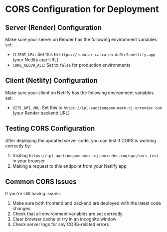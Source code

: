 # CORS Configuration for Deployment

## Server (Render) Configuration

Make sure your server on Render has the following environment variables set:

- `CLIENT_URL`: Set this to `https://tubular-cascaron-da9fc9.netlify.app` (your Netlify app URL)
- `CORS_ALLOW_ALL`: Set to `false` for production environments

## Client (Netlify) Configuration

Make sure your client on Netlify has the following environment variables set:

- `VITE_API_URL`: Set this to `https://ipl-auctiongame-mern-cj.onrender.com` (your Render backend URL)

## Testing CORS Configuration

After deploying the updated server code, you can test if CORS is working correctly by:

1. Visiting `https://ipl-auctiongame-mern-cj.onrender.com/api/cors-test` in your browser
2. Making a request to this endpoint from your Netlify app

## Common CORS Issues

If you're still having issues:

1. Make sure both frontend and backend are deployed with the latest code changes
2. Check that all environment variables are set correctly
3. Clear browser cache or try in an incognito window
4. Check server logs for any CORS-related errors
